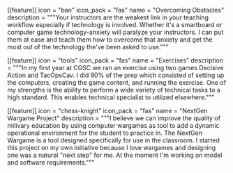  [[feature]]
  icon = "ban"
  icon_pack = "fas"
  name = "Overcoming Obstacles"
  description = """Your instructors are the weakest link in your teaching workflow especially if technology is involved.  Whether it's a smartboard or computer game technology-anxiety will paralyze your instructors.  I can put them at ease and teach them how to overcome that anxiety and get the most out of the technology the've been asked to use."""

 [[feature]]
  icon = "tools"
  icon_pack = "fas"
  name = "Exercises"
  description = """In my first year at CGSC we ran an exercise using two games Decisive Action and TacOpsCav.  I did 90% of the prep which consisted of setting up the computers, creating the game content, and running the exercise.  One of my strengths is the ability to perform a wide variety of technical tasks to a high standard.  This enables technical specialist to utilized elsewhere."""

  [[feature]]
  icon = "chess-knight"
  icon_pack = "fas"
  name = "NextGen Wargame Project"
  description = """I believe we can improve the quality of milivary education by using computer wargames as tool to add a dynamic operational environment for the student to practice in.  The NextGen Wargame is a tool designed specifically for use in the classroom.  I started this project on my own initiative because I love wargames and designing one was a natural "next step" for me.  At the moment I'm working on model and software requirements."""